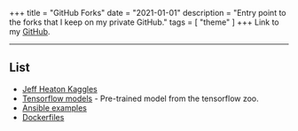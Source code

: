 +++
title = "GitHub Forks"
date = "2021-01-01"
description = "Entry point to the forks that I keep on my private GitHub."
tags = [
  "theme"
]
+++
Link to my [GitHub](https://github.com/Yann21).

---

## List
* [Jeff Heaton Kaggles](https://github.com/Yann21/jh-kaggle-util)
* [Tensorflow models](https://github.com/Yann21/models) - Pre-trained model from the tensorflow zoo.
* [Ansible examples](https://github.com/Yann21/ansible-examples)
* [Dockerfiles](https://github.com/Yann21/ansible-examples)
